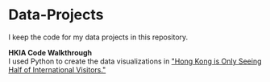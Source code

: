# Data-Projects
I keep the code for my data projects in this repository.

**HKIA Code Walkthrough**   
I used Python to create the data visualizations in ["Hong Kong is Only Seeing Half of International Visitors."](https://medium.com/@rebecca.truong)


